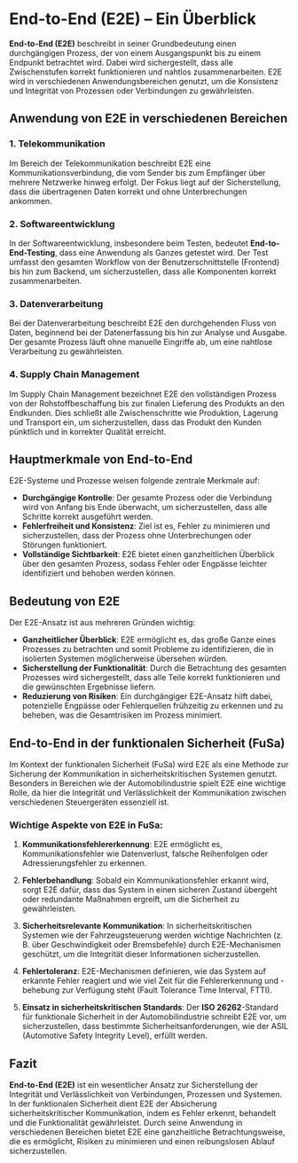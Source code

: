 # End-to-End (E2E) – Ein Überblick

**End-to-End (E2E)** beschreibt in seiner Grundbedeutung einen durchgängigen Prozess, der von einem Ausgangspunkt bis zu einem Endpunkt betrachtet wird. Dabei wird sichergestellt, dass alle Zwischenstufen korrekt funktionieren und nahtlos zusammenarbeiten. E2E wird in verschiedenen Anwendungsbereichen genutzt, um die Konsistenz und Integrität von Prozessen oder Verbindungen zu gewährleisten.

## Anwendung von E2E in verschiedenen Bereichen

### 1. Telekommunikation
Im Bereich der Telekommunikation beschreibt E2E eine Kommunikationsverbindung, die vom Sender bis zum Empfänger über mehrere Netzwerke hinweg erfolgt. Der Fokus liegt auf der Sicherstellung, dass die übertragenen Daten korrekt und ohne Unterbrechungen ankommen.

### 2. Softwareentwicklung
In der Softwareentwicklung, insbesondere beim Testen, bedeutet **End-to-End-Testing**, dass eine Anwendung als Ganzes getestet wird. Der Test umfasst den gesamten Workflow von der Benutzerschnittstelle (Frontend) bis hin zum Backend, um sicherzustellen, dass alle Komponenten korrekt zusammenarbeiten.

### 3. Datenverarbeitung
Bei der Datenverarbeitung beschreibt E2E den durchgehenden Fluss von Daten, beginnend bei der Datenerfassung bis hin zur Analyse und Ausgabe. Der gesamte Prozess läuft ohne manuelle Eingriffe ab, um eine nahtlose Verarbeitung zu gewährleisten.

### 4. Supply Chain Management
Im Supply Chain Management bezeichnet E2E den vollständigen Prozess von der Rohstoffbeschaffung bis zur finalen Lieferung des Produkts an den Endkunden. Dies schließt alle Zwischenschritte wie Produktion, Lagerung und Transport ein, um sicherzustellen, dass das Produkt den Kunden pünktlich und in korrekter Qualität erreicht.

## Hauptmerkmale von End-to-End

E2E-Systeme und Prozesse weisen folgende zentrale Merkmale auf:

- **Durchgängige Kontrolle**: Der gesamte Prozess oder die Verbindung wird von Anfang bis Ende überwacht, um sicherzustellen, dass alle Schritte korrekt ausgeführt werden.
- **Fehlerfreiheit und Konsistenz**: Ziel ist es, Fehler zu minimieren und sicherzustellen, dass der Prozess ohne Unterbrechungen oder Störungen funktioniert.
- **Vollständige Sichtbarkeit**: E2E bietet einen ganzheitlichen Überblick über den gesamten Prozess, sodass Fehler oder Engpässe leichter identifiziert und behoben werden können.

## Bedeutung von E2E

Der E2E-Ansatz ist aus mehreren Gründen wichtig:

- **Ganzheitlicher Überblick**: E2E ermöglicht es, das große Ganze eines Prozesses zu betrachten und somit Probleme zu identifizieren, die in isolierten Systemen möglicherweise übersehen würden.
- **Sicherstellung der Funktionalität**: Durch die Betrachtung des gesamten Prozesses wird sichergestellt, dass alle Teile korrekt funktionieren und die gewünschten Ergebnisse liefern.
- **Reduzierung von Risiken**: Ein durchgängiger E2E-Ansatz hilft dabei, potenzielle Engpässe oder Fehlerquellen frühzeitig zu erkennen und zu beheben, was die Gesamtrisiken im Prozess minimiert.

## End-to-End in der funktionalen Sicherheit (FuSa)

Im Kontext der funktionalen Sicherheit (FuSa) wird E2E als eine Methode zur Sicherung der Kommunikation in sicherheitskritischen Systemen genutzt. Besonders in Bereichen wie der Automobilindustrie spielt E2E eine wichtige Rolle, da hier die Integrität und Verlässlichkeit der Kommunikation zwischen verschiedenen Steuergeräten essenziell ist.

### Wichtige Aspekte von E2E in FuSa:
1. **Kommunikationsfehlererkennung**: E2E ermöglicht es, Kommunikationsfehler wie Datenverlust, falsche Reihenfolgen oder Adressierungsfehler zu erkennen.
   
2. **Fehlerbehandlung**: Sobald ein Kommunikationsfehler erkannt wird, sorgt E2E dafür, dass das System in einen sicheren Zustand übergeht oder redundante Maßnahmen ergreift, um die Sicherheit zu gewährleisten.

3. **Sicherheitsrelevante Kommunikation**: In sicherheitskritischen Systemen wie der Fahrzeugsteuerung werden wichtige Nachrichten (z. B. über Geschwindigkeit oder Bremsbefehle) durch E2E-Mechanismen geschützt, um die Integrität dieser Informationen sicherzustellen.

4. **Fehlertoleranz**: E2E-Mechanismen definieren, wie das System auf erkannte Fehler reagiert und wie viel Zeit für die Fehlererkennung und -behebung zur Verfügung steht (Fault Tolerance Time Interval, FTTI).

5. **Einsatz in sicherheitskritischen Standards**: Der **ISO 26262**-Standard für funktionale Sicherheit in der Automobilindustrie schreibt E2E vor, um sicherzustellen, dass bestimmte Sicherheitsanforderungen, wie der ASIL (Automotive Safety Integrity Level), erfüllt werden.

## Fazit

**End-to-End (E2E)** ist ein wesentlicher Ansatz zur Sicherstellung der Integrität und Verlässlichkeit von Verbindungen, Prozessen und Systemen. In der funktionalen Sicherheit dient E2E der Absicherung sicherheitskritischer Kommunikation, indem es Fehler erkennt, behandelt und die Funktionalität gewährleistet. Durch seine Anwendung in verschiedenen Bereichen bietet E2E eine ganzheitliche Betrachtungsweise, die es ermöglicht, Risiken zu minimieren und einen reibungslosen Ablauf sicherzustellen.
